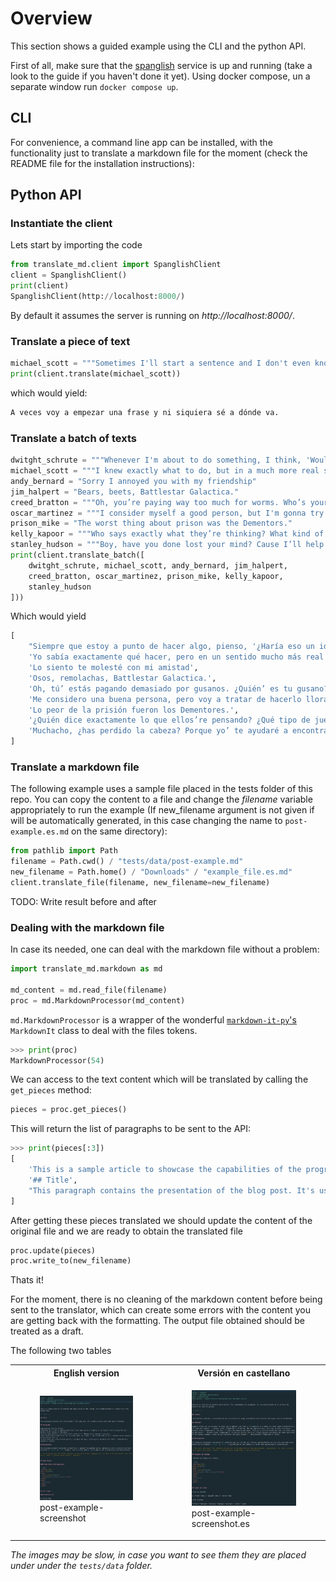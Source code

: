 # Overview

This section shows a guided example using the CLI and the python API.

First of all, make sure that the [spanglish](https://github.com/plaguss/spanglish) service is up and running (take a look to the guide if you haven't done it yet). Using docker compose, un a separate window run `docker compose up`.

## CLI

For convenience, a command line app can be installed, with the functionality just to translate a markdown file for the moment (check the README file for the installation instructions):


## Python API


### Instantiate the client

Lets start by importing the code 

```Python
from translate_md.client import SpanglishClient
client = SpanglishClient()
print(client)
SpanglishClient(http://localhost:8000/) 
```

By default it assumes the server is running on *http://localhost:8000/*.

### Translate a piece of text

```Python
michael_scott = """Sometimes I'll start a sentence and I don't even know where it's going. I just hope I find it along the way."""
print(client.translate(michael_scott))
```

which would yield:

```Python
A veces voy a empezar una frase y ni siquiera sé a dónde va.
```

### Translate a batch of texts

```Python
dwitght_schrute = """Whenever I'm about to do something, I think, 'Would an idiot do that?' and if they would, I do not do that thing."""
michael_scott = """I knew exactly what to do, but in a much more real sense I had no idea what to do."""
andy_bernard = "Sorry I annoyed you with my friendship"
jim_halpert = "Bears, beets, Battlestar Galactica."
creed_bratton = """Oh, you’re paying way too much for worms. Who’s your worm guy?"""
oscar_martinez = """I consider myself a good person, but I'm gonna try to make him cry."""
prison_mike = "The worst thing about prison was the Dementors."
kelly_kapoor = """Who says exactly what they’re thinking? What kind of a game is that?"""
stanley_hudson = """Boy, have you done lost your mind? Cause I’ll help you find it!"""
print(client.translate_batch([
    dwitght_schrute, michael_scott, andy_bernard, jim_halpert,
    creed_bratton, oscar_martinez, prison_mike, kelly_kapoor,
    stanley_hudson
]))
```

Which would yield

```Python
[
    "Siempre que estoy a punto de hacer algo, pienso, '¿Haría eso un idiota?' y si lo hicieran, no lo hago.",
    'Yo sabía exactamente qué hacer, pero en un sentido mucho más real no tenía idea de qué hacer.',
    'Lo siento te molesté con mi amistad',
    'Osos, remolachas, Battlestar Galactica.',
    'Oh, tú’ estás pagando demasiado por gusanos. ¿Quién’ es tu gusano?',
    'Me considero una buena persona, pero voy a tratar de hacerlo llorar.',
    'Lo peor de la prisión fueron los Dementores.',
    '¿Quién dice exactamente lo que ellos’re pensando? ¿Qué tipo de juego es eso?',
    'Muchacho, ¿has perdido la cabeza? Porque yo’ te ayudaré a encontrarlo!'
]
```

### Translate a markdown file

The following example uses a sample file placed in the tests folder of this repo. You can copy the content to a file and change the *filename* variable appropriately to run the example (If new_filename argument is not given if will be automatically generated, in this case changing the name to `post-example.es.md` on the same directory):

```Python
from pathlib import Path
filename = Path.cwd() / "tests/data/post-example.md"
new_filename = Path.home() / "Downloads" / "example_file.es.md"
client.translate_file(filename, new_filename=new_filename)
```

TODO: Write result before and after


### Dealing with the markdown file

In case its needed, one can deal with the markdown file without a problem:

```Python
import translate_md.markdown as md

md_content = md.read_file(filename)
proc = md.MarkdownProcessor(md_content)
```

`md.MarkdownProcessor` is a wrapper of the wonderful [`markdown-it-py`'s](https://markdown-it-py.readthedocs.io/en/latest/using.html) `MarkdownIt` class to deal with the files tokens.

```Python
>>> print(proc)
MarkdownProcessor(54)
```

We can access to the text content which will be translated by calling the `get_pieces` method:

```Python
pieces = proc.get_pieces()
```

This will return the list of paragraphs to be sent to the API:

```Python
>>> print(pieces[:3])
[
    'This is a sample article to showcase the capabilities of the program. Its a moddification of a sample file from gohugo repo.',
    '## Title',
    "This paragraph contains the presentation of the blog post. It's usually written with some type of heading."
]
```

After getting these pieces translated we should update the content of the original file and we are ready to obtain the translated file

```Python
proc.update(pieces)
proc.write_to(new_filename)
```

Thats it!

For the moment, there is no cleaning of the markdown content before being sent to the translator, which can create some errors with the content you are getting back with the formatting. The output file obtained should be treated as a draft.

The following two tables 

<table>
  <tr>
    <th>English version</th>
    <th>Versión en castellano</th>
  </tr>
    <td>
         <figure>
            <img src="../assets/post-example-screenshot.png" alt="post-example-screenshot" style="width:100%">
            <figcaption>post-example-screenshot</figcaption>
        </figure> 
    </td>
    <td>
         <figure>
            <img src="../assets/post-example-screenshot.es.png" alt="post-example-screenshot.es" style="width:100%">
            <figcaption>post-example-screenshot.es</figcaption>
        </figure> 
    </td>
</table>

*The images may be slow, in case you want to see them they are placed under under the `tests/data` folder.*

<!-- 
Prefer the table with the content side by side

![post-example-screenshot](./assets/post-example-screenshot.png)

and the corresponding output:

![post-example-screenshot.es](./assets/post-example-screenshot.es.png) -->



<!-- EXPLICAR QUE SE VE

Some errors happen  -->

